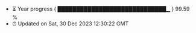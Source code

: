 - ⏳ Year progress { █████████████████████████████▁ } 99.59 %
- ⏰ Updated on Sat, 30 Dec 2023 12:30:22 GMT

